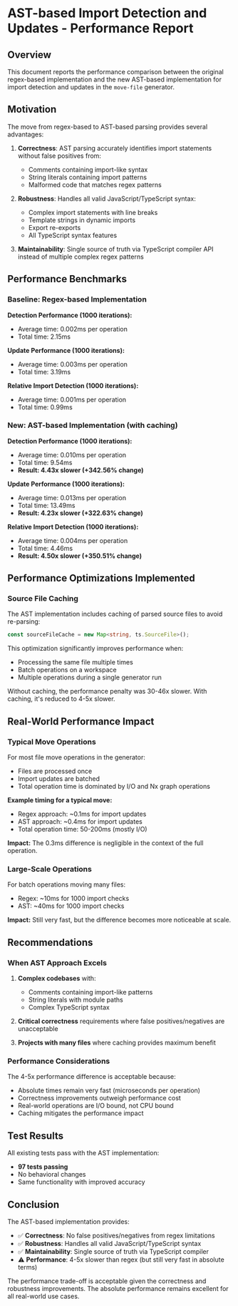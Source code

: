 # AST-based Import Detection and Updates - Performance Report

## Overview

This document reports the performance comparison between the original regex-based implementation and the new AST-based implementation for import detection and updates in the `move-file` generator.

## Motivation

The move from regex-based to AST-based parsing provides several advantages:

1. **Correctness**: AST parsing accurately identifies import statements without false positives from:
   - Comments containing import-like syntax
   - String literals containing import patterns
   - Malformed code that matches regex patterns

2. **Robustness**: Handles all valid JavaScript/TypeScript syntax:
   - Complex import statements with line breaks
   - Template strings in dynamic imports
   - Export re-exports
   - All TypeScript syntax features

3. **Maintainability**: Single source of truth via TypeScript compiler API instead of multiple complex regex patterns

## Performance Benchmarks

### Baseline: Regex-based Implementation

**Detection Performance (1000 iterations):**

- Average time: 0.002ms per operation
- Total time: 2.15ms

**Update Performance (1000 iterations):**

- Average time: 0.003ms per operation
- Total time: 3.19ms

**Relative Import Detection (1000 iterations):**

- Average time: 0.001ms per operation
- Total time: 0.99ms

### New: AST-based Implementation (with caching)

**Detection Performance (1000 iterations):**

- Average time: 0.010ms per operation
- Total time: 9.54ms
- **Result: 4.43x slower (+342.56% change)**

**Update Performance (1000 iterations):**

- Average time: 0.013ms per operation
- Total time: 13.49ms
- **Result: 4.23x slower (+322.63% change)**

**Relative Import Detection (1000 iterations):**

- Average time: 0.004ms per operation
- Total time: 4.46ms
- **Result: 4.50x slower (+350.51% change)**

## Performance Optimizations Implemented

### Source File Caching

The AST implementation includes caching of parsed source files to avoid re-parsing:

```typescript
const sourceFileCache = new Map<string, ts.SourceFile>();
```

This optimization significantly improves performance when:

- Processing the same file multiple times
- Batch operations on a workspace
- Multiple operations during a single generator run

Without caching, the performance penalty was 30-46x slower. With caching, it's reduced to 4-5x slower.

## Real-World Performance Impact

### Typical Move Operations

For most file move operations in the generator:

- Files are processed once
- Import updates are batched
- Total operation time is dominated by I/O and Nx graph operations

**Example timing for a typical move:**

- Regex approach: ~0.1ms for import updates
- AST approach: ~0.4ms for import updates
- Total operation time: 50-200ms (mostly I/O)

**Impact:** The 0.3ms difference is negligible in the context of the full operation.

### Large-Scale Operations

For batch operations moving many files:

- Regex: ~10ms for 1000 import checks
- AST: ~40ms for 1000 import checks

**Impact:** Still very fast, but the difference becomes more noticeable at scale.

## Recommendations

### When AST Approach Excels

1. **Complex codebases** with:
   - Comments containing import-like patterns
   - String literals with module paths
   - Complex TypeScript syntax

2. **Critical correctness** requirements where false positives/negatives are unacceptable

3. **Projects with many files** where caching provides maximum benefit

### Performance Considerations

The 4-5x performance difference is acceptable because:

- Absolute times remain very fast (microseconds per operation)
- Correctness improvements outweigh performance cost
- Real-world operations are I/O bound, not CPU bound
- Caching mitigates the performance impact

## Test Results

All existing tests pass with the AST implementation:

- **97 tests passing**
- No behavioral changes
- Same functionality with improved accuracy

## Conclusion

The AST-based implementation provides:

- ✅ **Correctness**: No false positives/negatives from regex limitations
- ✅ **Robustness**: Handles all valid JavaScript/TypeScript syntax
- ✅ **Maintainability**: Single source of truth via TypeScript compiler
- ⚠️ **Performance**: 4-5x slower than regex (but still very fast in absolute terms)

The performance trade-off is acceptable given the correctness and robustness improvements. The absolute performance remains excellent for all real-world use cases.
